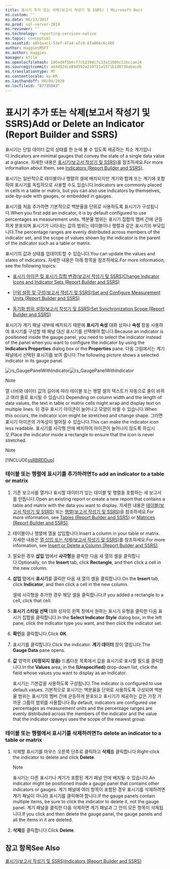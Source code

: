 ```yaml
---
title: 표시기 추가 또는 삭제(보고서 작성기 및 SSRS) | Microsoft Docs
ms.custom: ''
ms.date: 06/13/2017
ms.prod: sql-server-2014
ms.reviewer: ''
ms.technology: reporting-services-native
ms.topic: conceptual
ms.assetid: a8b1aac1-53ef-47a4-afc0-8fa866c6c480
author: maggiesMSFT
ms.author: maggies
manager: kfile
ms.openlocfilehash: 186ed4f5b6cf7cb239dc7c33a11089c11bccae14
ms.sourcegitcommit: ad4d92dce894592a259721a1571b1d8736abacdb
ms.translationtype: MT
ms.contentlocale: ko-KR
ms.lasthandoff: 08/04/2020
ms.locfileid: "87735043"
---
```

# <a name="add-or-delete-an-indicator-report-builder-and-ssrs"></a><span data-ttu-id="e8cab-102">표시기 추가 또는 삭제(보고서 작성기 및 SSRS)</span><span class="sxs-lookup"><span data-stu-id="e8cab-102">Add or Delete an Indicator (Report Builder and SSRS)</span></span>
  <span data-ttu-id="e8cab-103">표시기는 단일 데이터 값의 상태를 한 눈에 볼 수 있도록 제공하는 최소 계기입니다.</span><span class="sxs-lookup"><span data-stu-id="e8cab-103">Indicators are minimal gauges that convey the state of a single data value at a glance.</span></span> <span data-ttu-id="e8cab-104">자세한 내용은 [표시기&#40;보고서 작성기 및 SSRS&#41;](indicators-report-builder-and-ssrs.md)를 참조하세요.</span><span class="sxs-lookup"><span data-stu-id="e8cab-104">For more information about them, see [Indicators &#40;Report Builder and SSRS&#41;](indicators-report-builder-and-ssrs.md).</span></span>  
  
 <span data-ttu-id="e8cab-105">표시기는 일반적으로 테이블이나 행렬의 셀에 배치되지만 계기와 함께 또는 계기에 포함하여 표시기를 독립적으로 사용할 수도 있습니다.</span><span class="sxs-lookup"><span data-stu-id="e8cab-105">Indicators are commonly placed in cells in a table or matrix, but you can also use indicators by themselves, side-by-side with gauges, or embedded in gauges.</span></span>  
  
 <span data-ttu-id="e8cab-106">표시기를 처음 추가하면 기본적으로 백분율을 단위로 사용하도록 표시기가 구성됩니다.</span><span class="sxs-lookup"><span data-stu-id="e8cab-106">When you first add an indicator, it is by default configured to use percentages as measurement units.</span></span> <span data-ttu-id="e8cab-107">백분율 범위는 표시기 집합의 멤버 간에 균등하게 분포되며 표시기가 나타내는 값의 범위는 테이블이나 행렬과 같은 표시기의 부모입니다.</span><span class="sxs-lookup"><span data-stu-id="e8cab-107">The percentage ranges are evenly distributed across members of the indicator set, and the scope of values shown by the indicator is the parent of the indicator such as a table or matrix.</span></span>  
  
 <span data-ttu-id="e8cab-108">표시기의 값과 상태를 업데이트할 수 있습니다.</span><span class="sxs-lookup"><span data-stu-id="e8cab-108">You can update the values and states of indicators.</span></span> <span data-ttu-id="e8cab-109">자세한 내용은 아래 항목을 참조하세요.</span><span class="sxs-lookup"><span data-stu-id="e8cab-109">For more information, see the following topics:</span></span>  
  
-   [<span data-ttu-id="e8cab-110">표시기 아이콘 및 표시기 집합 변경&#40;보고서 작성기 및 SSRS&#41;</span><span class="sxs-lookup"><span data-stu-id="e8cab-110">Change Indicator Icons and Indicator Sets &#40;Report Builder and SSRS&#41;</span></span>](change-indicator-icons-and-indicator-sets-report-builder-and-ssrs.md)  
  
-   [<span data-ttu-id="e8cab-111">단위 설정 및 구성&#40;보고서 작성기 및 SSRS&#41;</span><span class="sxs-lookup"><span data-stu-id="e8cab-111">Set and Configure Measurement Units &#40;Report Builder and SSRS&#41;</span></span>](set-and-configure-measurement-units-report-builder-and-ssrs.md)  
  
-   [<span data-ttu-id="e8cab-112">동기화 범위 설정&#40;보고서 작성기 및 SSRS&#41;</span><span class="sxs-lookup"><span data-stu-id="e8cab-112">Set Synchronization Scope &#40;Report Builder and SSRS&#41;</span></span>](set-synchronization-scope-report-builder-and-ssrs.md)  
  
 <span data-ttu-id="e8cab-113">표시기가 계기 패널 내부에 배치되기 때문에 **표시기 속성** 대화 상자나 **속성** 창을 사용하여 표시기를 구성할 때 패널 대신 표시기를 선택해야 합니다.</span><span class="sxs-lookup"><span data-stu-id="e8cab-113">Because an indicator is positioned inside the gauge panel, you need to select the indicator instead of the panel when you want to configure the indicator by using the **Indicators Properties** dialog box or the **Properties** pane.</span></span> <span data-ttu-id="e8cab-114">다음 그림에서는 계기 패널에서 선택된 표시기를 보여 줍니다.</span><span class="sxs-lookup"><span data-stu-id="e8cab-114">The following picture shows a selected indicator in its gauge panel.</span></span>  
  
 <span data-ttu-id="e8cab-115">![rs_GaugePanelWithIndicator](../media/rs-gaugepanelwithindicator.gif "rs_GaugePanelWithIndicator")</span><span class="sxs-lookup"><span data-stu-id="e8cab-115">![rs_GaugePanelWithIndicator](../media/rs-gaugepanelwithindicator.gif "rs_GaugePanelWithIndicator")</span></span>  
  
> [!NOTE]  
>  <span data-ttu-id="e8cab-116">열 너비와 데이터 값의 길이에 따라 테이블 또는 행렬 셀의 텍스트가 자동으로 줄이 바뀌고 여러 줄로 표시될 수 있습니다.</span><span class="sxs-lookup"><span data-stu-id="e8cab-116">Depending on column width and the length of data values, the text in table or matrix cells might wrap and display text on multiple lines.</span></span> <span data-ttu-id="e8cab-117">이 경우 표시기 아이콘이 늘어나고 모양이 바뀔 수 있습니다.</span><span class="sxs-lookup"><span data-stu-id="e8cab-117">When this occurs, the indicator icon might be stretched and change shape.</span></span> <span data-ttu-id="e8cab-118">그러면 표시기 아이콘의 가독성이 떨어질 수 있습니다.</span><span class="sxs-lookup"><span data-stu-id="e8cab-118">This can make the indicator icon less readable.</span></span> <span data-ttu-id="e8cab-119">표시기를 사각형 안에 배치하여 아이콘이 늘어나지 않도록 하십시오.</span><span class="sxs-lookup"><span data-stu-id="e8cab-119">Place the indicator inside a rectangle to ensure that the icon is never stretched.</span></span>  
  
> [!NOTE]  
>  [!INCLUDE[ssRBRDDup](../../includes/ssrbrddup-md.md)]  
  
### <a name="to-add-an-indicator-to-a-table-or-matrix"></a><span data-ttu-id="e8cab-120">테이블 또는 행렬에 표시기를 추가하려면</span><span class="sxs-lookup"><span data-stu-id="e8cab-120">To add an indicator to a table or matrix</span></span>  
  
1.  <span data-ttu-id="e8cab-121">기존 보고서를 열거나 표시할 데이터가 있는 테이블 및 행렬을 포함하는 새 보고서를 만듭니다.</span><span class="sxs-lookup"><span data-stu-id="e8cab-121">Open an existing report or create a new report that contains a table and matrix with the data you want to display.</span></span> <span data-ttu-id="e8cab-122">자세한 내용은 [테이블&#40;보고서 작성기 및 SSRS&#41;](tables-report-builder-and-ssrs.md) 또는 [행렬&#40;보고서 작성기 및 SSRS&#41;](create-a-matrix-report-builder-and-ssrs.md)을 참조하세요.</span><span class="sxs-lookup"><span data-stu-id="e8cab-122">For more information, see [Tables &#40;Report Builder  and SSRS&#41;](tables-report-builder-and-ssrs.md) or [Matrices &#40;Report Builder and SSRS&#41;](create-a-matrix-report-builder-and-ssrs.md).</span></span>  
  
2.  <span data-ttu-id="e8cab-123">테이블이나 행렬에 열을 삽입합니다.</span><span class="sxs-lookup"><span data-stu-id="e8cab-123">Insert a column in your table or matrix.</span></span> <span data-ttu-id="e8cab-124">자세한 내용은 [열 삽입 또는 삭제&#40;보고서 작성기 및 SSRS&#41;](insert-or-delete-a-column-report-builder-and-ssrs.md)를 참조하세요.</span><span class="sxs-lookup"><span data-stu-id="e8cab-124">For more information, see [Insert or Delete a Column &#40;Report Builder and SSRS&#41;](insert-or-delete-a-column-report-builder-and-ssrs.md).</span></span>  
  
3.  <span data-ttu-id="e8cab-125">필요한 경우 **삽입** 탭에서 **사각형**을 클릭한 다음 새 열의 셀을 클릭합니다.</span><span class="sxs-lookup"><span data-stu-id="e8cab-125">Optionally, on the **Insert** tab, click **Rectangle**, and then click a cell in the new column.</span></span>  
  
4.  <span data-ttu-id="e8cab-126">**삽입** 탭에서 **표시기**를 클릭한 다음 새 열의 셀을 클릭합니다.</span><span class="sxs-lookup"><span data-stu-id="e8cab-126">On the **Insert** tab, click **Indicator**, and then click a cell in the new column.</span></span>  
  
     <span data-ttu-id="e8cab-127">셀에 사각형을 추가한 경우 해당 셀을 클릭합니다.</span><span class="sxs-lookup"><span data-stu-id="e8cab-127">If you added a rectangle to a cell, click that cell.</span></span>  
  
5.  <span data-ttu-id="e8cab-128">**표시기 스타일 선택** 대화 상자의 왼쪽 창에서 원하는 표시기 유형을 클릭한 다음 표시기 집합을 클릭합니다.</span><span class="sxs-lookup"><span data-stu-id="e8cab-128">In the **Select Indicator Style** dialog box, in the left pane, click the indicator type you want, and then click the indicator set.</span></span>  
  
6.  <span data-ttu-id="e8cab-129">**확인**을 클릭합니다.</span><span class="sxs-lookup"><span data-stu-id="e8cab-129">Click **OK**.</span></span>  
  
7.  <span data-ttu-id="e8cab-130">표시기를 클릭합니다.</span><span class="sxs-lookup"><span data-stu-id="e8cab-130">Click the indicator.</span></span> <span data-ttu-id="e8cab-131">**계기 데이터** 창이 열립니다.</span><span class="sxs-lookup"><span data-stu-id="e8cab-131">The **Gauge Data** pane opens.</span></span>  
  
8.  <span data-ttu-id="e8cab-132">**값** 영역의 **(지정되지 않음)** 드롭다운 목록에서 값을 표시기로 표시할 필드를 클릭합니다.</span><span class="sxs-lookup"><span data-stu-id="e8cab-132">In the **Values** area, in the **(Unspecified)** drop-down list, click the field whose values you want to display as an indicator.</span></span>  
  
     <span data-ttu-id="e8cab-133">표시기는 기본값을 사용하도록 구성됩니다.</span><span class="sxs-lookup"><span data-stu-id="e8cab-133">The indicator is configured to use default values.</span></span> <span data-ttu-id="e8cab-134">기본적으로 표시기는 백분율을 단위로 사용하도록 구성되며 백분율 범위는 표시기의 멤버 간에 균등하게 분포되고 표시기가 제공하는 값은 가장 가까운 그룹의 범위를 사용합니다.</span><span class="sxs-lookup"><span data-stu-id="e8cab-134">By default, indicators are configured use percentages as measurement units and the percentage ranges are evenly distributed across the members of the indicator and the value that the indicator conveys uses the scope of the nearest group.</span></span>  
  
### <a name="to-delete-an-indicator-to-a-table-or-matrix"></a><span data-ttu-id="e8cab-135">테이블 또는 행렬에서 표시기를 삭제하려면</span><span class="sxs-lookup"><span data-stu-id="e8cab-135">To delete an indicator to a table or matrix</span></span>  
  
1.  <span data-ttu-id="e8cab-136">삭제할 표시기를 마우스 오른쪽 단추로 클릭하고 **삭제**를 클릭합니다.</span><span class="sxs-lookup"><span data-stu-id="e8cab-136">Right-click the indicator to delete and click **Delete**.</span></span>  
  
    > [!NOTE]  
    >  <span data-ttu-id="e8cab-137">표시기는 다른 표시기나 계기가 포함된 계기 패널 안에 배치될 수 있습니다.</span><span class="sxs-lookup"><span data-stu-id="e8cab-137">An indicator might be positioned inside a gauge panel that contains other indicators or gauges.</span></span> <span data-ttu-id="e8cab-138">계기 패널에 여러 항목이 포함된 경우 표시기를 삭제하려면 계기 패널이 아니라 표시기를 클릭해야 합니다.</span><span class="sxs-lookup"><span data-stu-id="e8cab-138">If the gauge panels contain multiple items, be sure to click the indicator to delete it, not the gauge panel.</span></span> <span data-ttu-id="e8cab-139">계기 패널을 클릭한 다음 삭제하면 계기 패널과 그 안의 모든 항목이 삭제됩니다.</span><span class="sxs-lookup"><span data-stu-id="e8cab-139">If you click and then delete the gauge panel, the gauge panels and all the items in it are deleted.</span></span>  
  
2.  <span data-ttu-id="e8cab-140">**삭제**를 클릭합니다.</span><span class="sxs-lookup"><span data-stu-id="e8cab-140">Click **Delete**.</span></span>  
  
## <a name="see-also"></a><span data-ttu-id="e8cab-141">참고 항목</span><span class="sxs-lookup"><span data-stu-id="e8cab-141">See Also</span></span>  
 [<span data-ttu-id="e8cab-142">표시기&#40;보고서 작성기 및 SSRS&#41;</span><span class="sxs-lookup"><span data-stu-id="e8cab-142">Indicators &#40;Report Builder and SSRS&#41;</span></span>](indicators-report-builder-and-ssrs.md)  
  
  
